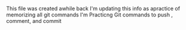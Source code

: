 This file was created awhile back
I'm updating this info as apractice of memorizing all git commands 
I'm Practicng Git commands to push , comment, and commit